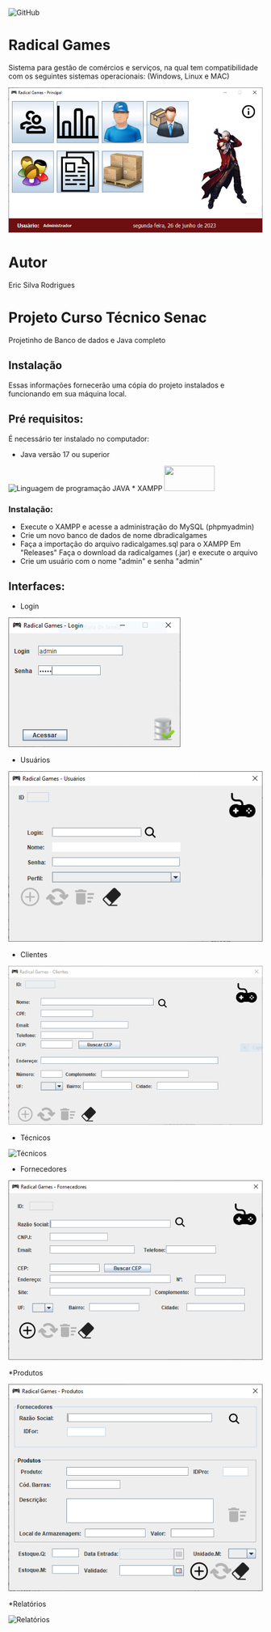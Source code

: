 ![GitHub](https://img.shields.io/github/license/ericsilvarodrigues/Radical-Games)


# Radical Games
Sistema para gestão de comércios e serviços, na qual tem compatibilidade com os seguintes sistemas operacionais: (Windows, Linux e MAC)

![PrintTela](https://github.com/ericsilvarodrigues/Radical-Games/blob/main/Img/Tela%20Principal.PNG)

# Autor 
Eric Silva Rodrigues 

# Projeto Curso Técnico Senac 
Projetinho de Banco de dados e Java completo

## Instalação
Essas informações fornecerão uma cópia do projeto instalados e funcionando em sua máquina local.

## Pré requisitos:
É necessário ter instalado no computador:
* Java versão 17 ou superior
<img src="https://logos-world.net/wp-content/uploads/2022/07/Java-Logo.png" alt="Linguagem de programação JAVA" height="50" width="100">
* XAMPP
<img src="https://blog.shaharia.com/wp-content/uploads/blog-xampp-1024x576.jpg" alt="" height="50" width="100">

### Instalação:
* Execute o XAMPP e acesse a administração do MySQL (phpmyadmin)
* Crie um novo banco de dados de nome dbradicalgames
* Faça a importação do arquivo radicalgames.sql para o XAMPP
Em "Releases" Faça o download da radicalgames (.jar) e execute o arquivo
* Crie um usuário com o nome "admin" e senha "admin"

## Interfaces:

* Login
  
![Login](https://github.com/ericsilvarodrigues/Radical-Games/blob/main/Img/Tela%20login.PNG)

* Usuários

![Usuários](https://github.com/ericsilvarodrigues/Radical-Games/blob/main/Img/Tela%20Usu%C3%A1rios.PNG)

* Clientes

![Clientes](https://github.com/ericsilvarodrigues/Radical-Games/blob/main/Img/Tela%20de%20Clientes.PNG)

* Técnicos

![Técnicos](https://github.com/ericsilvarodrigues/Radical-Games/blob/main/Img/Tela%20T%C3%A9cnicos.PNG)

* Fornecedores

![Fornecedores](https://github.com/ericsilvarodrigues/Radical-Games/blob/main/Img/Tela%20Fornecedores.PNG)

*Produtos 

![Produtos](https://github.com/ericsilvarodrigues/Radical-Games/blob/main/Img/Tela%20de%20Produtos.PNG)

*Relatórios 

![Relatórios](https://github.com/ericsilvarodrigues/Radical-Games/blob/main/Img/Tela%20de%20Relat%C3%B3rios.PNG)









